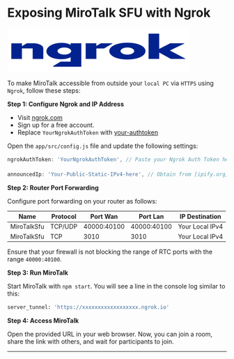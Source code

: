 # Exposing MiroTalk SFU with Ngrok

![ngrok](../images/ngrok.png)

To make MiroTalk accessible from outside your `local PC` via `HTTPS` using `Ngrok`, follow these steps:

**Step 1: Configure Ngrok and IP Address**

- Visit [ngrok.com](https://ngrok.com)
- Sign up for a free account.
- Replace `YourNgrokAuthToken` with [your-authtoken](https://dashboard.ngrok.com/get-started/your-authtoken)

Open the `app/src/config.js` file and update the following settings:

```javascript
ngrokAuthToken: 'YourNgrokAuthToken', // Paste your Ngrok Auth Token here

announcedIp: 'Your-Public-Static-IPv4-here', // Obtain from [ipify.org](https://api.ipify.org). Leave empty ('') for auto-detection.
```

**Step 2: Router Port Forwarding**

Configure port forwarding on your router as follows:

| Name          | Protocol  | Port Wan    | Port Lan    | IP Destination    |
| ------------- | --------- | ----------- | ----------- | ----------------- |
| MiroTalkSfu   | TCP/UDP   | 40000:40100 | 40000:40100 | Your Local IPv4   |
| MiroTalkSfu   | TCP       | 3010        | 3010        | Your Local IPv4   |

Ensure that your firewall is not blocking the range of RTC ports with the range `40000:40100`.

**Step 3: Run MiroTalk**

Start MiroTalk with `npm start`. You will see a line in the console log similar to this:

```bash
server_tunnel: 'https://xxxxxxxxxxxxxxxxxx.ngrok.io'
```

**Step 4: Access MiroTalk**

Open the provided URL in your web browser. Now, you can join a room, share the link with others, and wait for participants to join.

---
